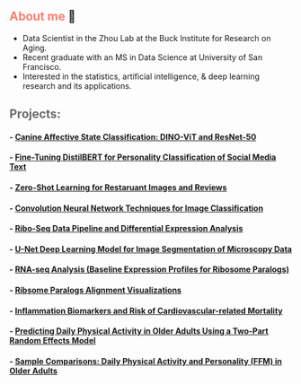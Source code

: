 ## <span style="color:salmon;">About me</span> :bust_in_silhouette:

* Data Scientist in the Zhou Lab at the Buck Institute for Research on Aging.
* Recent graduate with an MS in Data Science at University of San Francisco.
* Interested in the statistics, artificial intelligence, & deep learning research and its applications.


## <span style="color:dimgray;">Projects: </span> 

#### - [Canine Affective State Classification: DINO-ViT and ResNet-50](https://github.com/samuelcampione/canine_affective_state_classification)
#### - [Fine-Tuning DistilBERT for Personality Classification of Social Media Text](https://github.com/samuelcampione/finetuning_distilbert_for_personality_classification)
#### - [Zero-Shot Learning for Restaruant Images and Reviews](https://github.com/samuelcampione/zero_shot_learning_restaurant_data)
#### - [Convolution Neural Network Techniques for Image Classification](https://github.com/samuelcampione/CNN_Techniques_for_Image_Classification_using_CIFAR10)
#### - [Ribo-Seq Data Pipeline and Differential Expression Analysis](https://github.com/samuelcampione/Ribo_Seq_Pipeline_and_Analysis/)
#### - [U-Net Deep Learning Model for Image Segmentation of Microscopy Data](https://github.com/samuelcampione/UNet-mitochondria-segmentation)
#### - [RNA-seq Analysis (Baseline Expression Profiles for Ribosome Paralogs)](https://github.com/samuelcampione/RNAseq_Transcription_Analysis_Ribosome_Paralogs/)
#### - [Ribsome Paralogs Alignment Visualizations](https://github.com/samuelcampione/Ribosome-Protein-Paralogs-Alignments)
#### - [Inflammation Biomarkers and Risk of Cardiovascular-related Mortality](https://github.com/samuelcampione/cvd_biomarker_inflamm)
#### - [Predicting Daily Physical Activity in Older Adults Using a Two-Part Random Effects Model](https://github.com/samuelcampione/Predicting-Exercise-in-Older-Adults)
#### - [Sample Comparisons: Daily Physical Activity and Personality (FFM) in Older Adults](https://github.com/samuelcampione/Predicting-Exercise-in-Older-Adults/blob/main/M1%20MRef%20Comparison.R)

<br>

